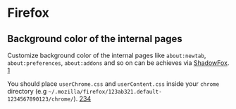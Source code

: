 # Firefox

## Background color of the internal pages

Customize background color of the internal pages like `about:newtab`,
`about:preferences`, `about:addons` and so on
can be achieves via [ShadowFox][]. [1][]

You should place `userChrome.css` and
`userContent.css` inside your `chrome` directory (e.g
`~/.mozilla/firefox/123ab321.default-1234567890123/chrome/`). [2][][3][][4][]

[ShadowFox]: https://github.com/overdodactyl/ShadowFox
[1]: https://support.mozilla.org/en-US/questions/1198235
[2]: http://kb.mozillazine.org/Chrome_folder
[3]: http://kb.mozillazine.org/Profile_folder
[4]: https://developer.mozilla.org/en-US/docs/Glossary/Chrome
